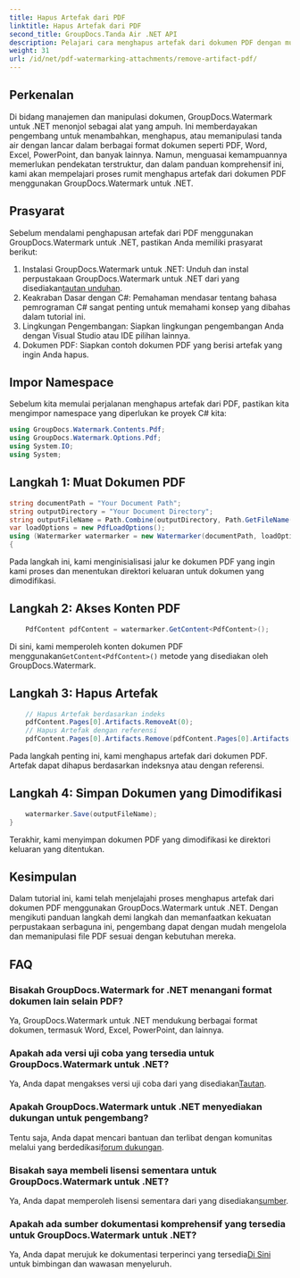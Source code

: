 ```yaml
---
title: Hapus Artefak dari PDF
linktitle: Hapus Artefak dari PDF
second_title: GroupDocs.Tanda Air .NET API
description: Pelajari cara menghapus artefak dari dokumen PDF dengan mudah menggunakan GroupDocs.Watermark untuk .NET. Kuasai prosesnya langkah demi langkah dengan tutorial komprehensif kami.
weight: 31
url: /id/net/pdf-watermarking-attachments/remove-artifact-pdf/
---
```

## Perkenalan
Di bidang manajemen dan manipulasi dokumen, GroupDocs.Watermark untuk .NET menonjol sebagai alat yang ampuh. Ini memberdayakan pengembang untuk menambahkan, menghapus, atau memanipulasi tanda air dengan lancar dalam berbagai format dokumen seperti PDF, Word, Excel, PowerPoint, dan banyak lainnya. Namun, menguasai kemampuannya memerlukan pendekatan terstruktur, dan dalam panduan komprehensif ini, kami akan mempelajari proses rumit menghapus artefak dari dokumen PDF menggunakan GroupDocs.Watermark untuk .NET.
## Prasyarat
Sebelum mendalami penghapusan artefak dari PDF menggunakan GroupDocs.Watermark untuk .NET, pastikan Anda memiliki prasyarat berikut:
1. Instalasi GroupDocs.Watermark untuk .NET: Unduh dan instal perpustakaan GroupDocs.Watermark untuk .NET dari yang disediakan[tautan unduhan](https://releases.groupdocs.com/Watermark/net/).
2. Keakraban Dasar dengan C#: Pemahaman mendasar tentang bahasa pemrograman C# sangat penting untuk memahami konsep yang dibahas dalam tutorial ini.
3. Lingkungan Pengembangan: Siapkan lingkungan pengembangan Anda dengan Visual Studio atau IDE pilihan lainnya.
4. Dokumen PDF: Siapkan contoh dokumen PDF yang berisi artefak yang ingin Anda hapus.

## Impor Namespace
Sebelum kita memulai perjalanan menghapus artefak dari PDF, pastikan kita mengimpor namespace yang diperlukan ke proyek C# kita:
```csharp
using GroupDocs.Watermark.Contents.Pdf;
using GroupDocs.Watermark.Options.Pdf;
using System.IO;
using System;
```
## Langkah 1: Muat Dokumen PDF
```csharp
string documentPath = "Your Document Path";
string outputDirectory = "Your Document Directory";
string outputFileName = Path.Combine(outputDirectory, Path.GetFileName(documentPath));
var loadOptions = new PdfLoadOptions();
using (Watermarker watermarker = new Watermarker(documentPath, loadOptions))
{
```
Pada langkah ini, kami menginisialisasi jalur ke dokumen PDF yang ingin kami proses dan menentukan direktori keluaran untuk dokumen yang dimodifikasi.
## Langkah 2: Akses Konten PDF
```csharp
    PdfContent pdfContent = watermarker.GetContent<PdfContent>();
```
 Di sini, kami memperoleh konten dokumen PDF menggunakan`GetContent<PdfContent>()` metode yang disediakan oleh GroupDocs.Watermark.
## Langkah 3: Hapus Artefak
```csharp
    // Hapus Artefak berdasarkan indeks
    pdfContent.Pages[0].Artifacts.RemoveAt(0);
    // Hapus Artefak dengan referensi
    pdfContent.Pages[0].Artifacts.Remove(pdfContent.Pages[0].Artifacts[0]);
```
Pada langkah penting ini, kami menghapus artefak dari dokumen PDF. Artefak dapat dihapus berdasarkan indeksnya atau dengan referensi.
## Langkah 4: Simpan Dokumen yang Dimodifikasi
```csharp
    watermarker.Save(outputFileName);
}
```
Terakhir, kami menyimpan dokumen PDF yang dimodifikasi ke direktori keluaran yang ditentukan.

## Kesimpulan
Dalam tutorial ini, kami telah menjelajahi proses menghapus artefak dari dokumen PDF menggunakan GroupDocs.Watermark untuk .NET. Dengan mengikuti panduan langkah demi langkah dan memanfaatkan kekuatan perpustakaan serbaguna ini, pengembang dapat dengan mudah mengelola dan memanipulasi file PDF sesuai dengan kebutuhan mereka.
## FAQ
### Bisakah GroupDocs.Watermark for .NET menangani format dokumen lain selain PDF?
Ya, GroupDocs.Watermark untuk .NET mendukung berbagai format dokumen, termasuk Word, Excel, PowerPoint, dan lainnya.
### Apakah ada versi uji coba yang tersedia untuk GroupDocs.Watermark untuk .NET?
 Ya, Anda dapat mengakses versi uji coba dari yang disediakan[Tautan](https://releases.groupdocs.com/).
### Apakah GroupDocs.Watermark untuk .NET menyediakan dukungan untuk pengembang?
 Tentu saja, Anda dapat mencari bantuan dan terlibat dengan komunitas melalui yang berdedikasi[forum dukungan](https://forum.groupdocs.com/c/watermark/19).
### Bisakah saya membeli lisensi sementara untuk GroupDocs.Watermark untuk .NET?
 Ya, Anda dapat memperoleh lisensi sementara dari yang disediakan[sumber](https://purchase.groupdocs.com/temporary-license/).
### Apakah ada sumber dokumentasi komprehensif yang tersedia untuk GroupDocs.Watermark untuk .NET?
 Ya, Anda dapat merujuk ke dokumentasi terperinci yang tersedia[Di Sini](https://tutorials.groupdocs.com/Watermark/net/) untuk bimbingan dan wawasan menyeluruh.